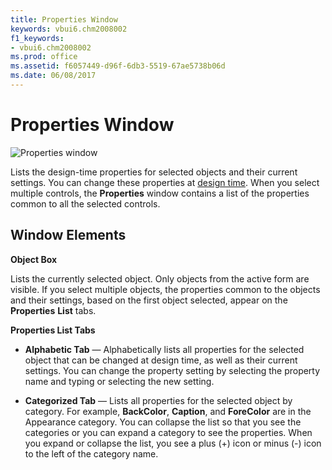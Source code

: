 ```yaml
---
title: Properties Window
keywords: vbui6.chm2008002
f1_keywords:
- vbui6.chm2008002
ms.prod: office
ms.assetid: f6057449-d96f-6db3-5519-67ae5738b06d
ms.date: 06/08/2017
---
```



# Properties Window


![Properties window](images/prop_ZA01201645.gif)



Lists the design-time properties for selected objects and their current settings. You can change these properties at [design time](vbe-glossary.md). When you select multiple controls, the  **Properties** window contains a list of the properties common to all the selected controls.

## Window Elements

 **Object Box**

Lists the currently selected object. Only objects from the active form are visible. If you select multiple objects, the properties common to the objects and their settings, based on the first object selected, appear on the  **Properties** **List** tabs.

 **Properties List Tabs**




-  **Alphabetic Tab** — Alphabetically lists all properties for the selected object that can be changed at design time, as well as their current settings. You can change the property setting by selecting the property name and typing or selecting the new setting.
    
-  **Categorized Tab** — Lists all properties for the selected object by category. For example, **BackColor**, **Caption**, and **ForeColor** are in the Appearance category. You can collapse the list so that you see the categories or you can expand a category to see the properties. When you expand or collapse the list, you see a plus (+) icon or minus (-) icon to the left of the category name.
    



